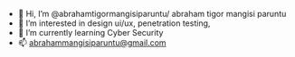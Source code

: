 - 👋 Hi, I’m @abrahamtigormangisiparuntu/ abraham tigor mangisi paruntu
- 👀 I’m interested in design ui/ux, penetration testing, 
- 🌱 I’m currently learning Cyber Security
- 📫 abrahammangisiparuntu@gmail.com
